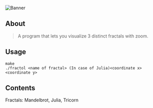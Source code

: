 ![Banner](https://imgs.search.brave.com/oHywpYAsVqW4jalVHIc6Ber-0RvxAAP_-ZmEYEkudlI/rs:fit:860:0:0/g:ce/aHR0cHM6Ly9jdXRl/d2FsbHBhcGVyLm9y/Zy8yMS9tYW5kZWxi/cm90LXNldC13YWxs/cGFwZXIvTWFuZGVs/YnJvdC1XYWxscGFw/ZXJzLVdhbGxwYXBl/ci1DYXZlLmpwZw)

## About

> A program that lets you visualize 3 distinct fractals with zoom.

## Usage

```
make
./fractol <name of fractal> (In case of Julia)<coordinate x> <coordinate y>
```

## Contents

Fractals: Mandelbrot, Julia, Tricorn
